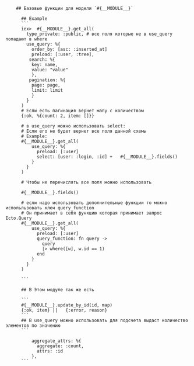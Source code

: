         ## Базовые функции для модели `#{__MODULE__}`

          ## Example
          ```
          iex>  #{__MODULE__}.get_all(
            type_private: :public, # все поля которые не в use_query попадают в where
            use_query: %{
              order_by: [asc: :inserted_at]
              preload: [:user, :tree],
             search: %{
              key: name,
              value: "value"
              },
             pagination: %{
              page: page,
              limit: limit
              }
            }
          )
          # Если есть пагинация вернет мапу с количеством
          {:ok, %{count: 2, item: []}}

          # в use_query можно использовать select:
          # Если его не будет вернет все поля данной схемы
          # Example:
          #{__MODULE__}.get_all(
              use_query: %{
                preload: [:user]
                select: [user: :login, :id] +   #{__MODULE__}.fields()
              }
            }
          )

          # Чтобы не перечислять все поля можно использовать

          #{__MODULE__}.fields()

          # если надо использовать дополнительные функции то можно испольльзовать ключ query_function
          # Он принимает в себя функцию которая принимает запрос Ecto.Query
          #{__MODULE__}.get_all(
              use_query: %{
                preload: [:user]
                query_function: fn query ->
                  query
                  |> where([w], w.id == 1)
                end
              }
            }
          )

          ```

          ## В Этом модуле так же есть

          ```
          #{__MODULE__}.update_by_id(id, map)
          {:ok, item} ||   {:error, reason}
          ```
          ## В use_query можно использовать для подсчета выдаст количество элементов по значению
          ```

              aggregate_attrs: %{
                aggregate: :count,
                attrs: :id
              },
          ```

